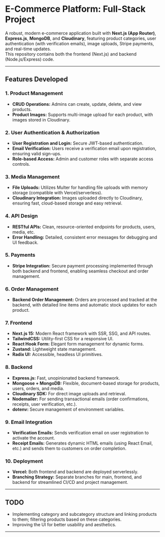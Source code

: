 # E-Commerce Platform: Full-Stack Project

A robust, modern e-commerce application built with **Next.js (App Router)**, **Express.js**, **MongoDB**, and **Cloudinary**, featuring product categories, user authentication (with verification emails), image uploads, Stripe payments, and real-time updates.  
This repository contains both the frontend (Next.js) and backend (Node.js/Express) code.

---

## Features Developed

### 1. Product Management
- **CRUD Operations:** Admins can create, update, delete, and view products.
- **Product Images:** Supports multi-image upload for each product, with images stored in Cloudinary.

### 2. User Authentication & Authorization
- **User Registration and Login:** Secure JWT-based authentication.
- **Email Verification:** Users receive a verification email upon registration, ensuring valid sign-ups.
- **Role-based Access:** Admin and customer roles with separate access controls.

### 3. Media Management
- **File Uploads:** Utilizes Multer for handling file uploads with memory storage (compatible with Vercel/serverless).
- **Cloudinary Integration:** Images uploaded directly to Cloudinary, ensuring fast, cloud-based storage and easy retrieval.

### 4. API Design
- **RESTful APIs:** Clean, resource-oriented endpoints for products, users, media, etc.
- **Error Handling:** Detailed, consistent error messages for debugging and UI feedback.

### 5. Payments
- **Stripe Integration:** Secure payment processing implemented through both backend and frontend, enabling seamless checkout and order management.

### 6. Order Management
- **Backend Order Management:** Orders are processed and tracked at the backend, with detailed line items and automatic stock updates for each product.

### 7. Frontend
- **Next.js 15:** Modern React framework with SSR, SSG, and API routes.
- **TailwindCSS:** Utility-first CSS for a responsive UI.
- **React Hook Form:** Elegant form management for dynamic forms.
- **Zustand:** Lightweight state management.
- **Radix UI:** Accessible, headless UI primitives.

### 8. Backend
- **Express.js:** Fast, unopinionated backend framework.
- **Mongoose + MongoDB:** Flexible, document-based storage for products, users, orders, and media.
- **Cloudinary SDK:** For direct image uploads and retrieval.
- **Nodemailer:** For sending transactional emails (order confirmations, receipts, user verification, etc.).
- **dotenv:** Secure management of environment variables.

### 9. Email Integration
- **Verification Emails:** Sends verification email on user registration to activate the account.
- **Receipt Emails:** Generates dynamic HTML emails (using React Email, etc.) and sends them to customers on order completion.

### 10. Deployment
- **Vercel:** Both frontend and backend are deployed serverlessly.
- **Branching Strategy:** Separate branches for main, frontend, and backend for streamlined CI/CD and project management.

---

## TODO

- Implementing category and subcategory structure and linking products to them; filtering products based on these categories.
- Improving the UI for better usability and aesthetics.

---
